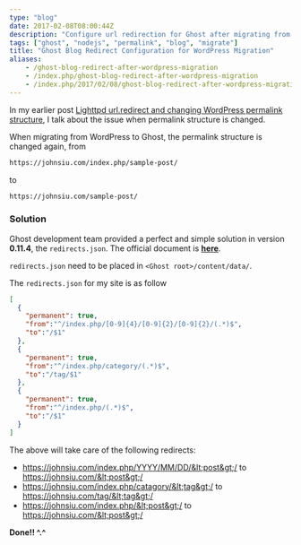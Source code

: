 ```yaml
---
type: "blog"
date: 2017-02-08T08:00:44Z
description: "Configure url redirection for Ghost after migrating from WordPress."
tags: ["ghost", "nodejs", "permalink", "blog", "migrate"]
title: "Ghost Blog Redirect Configuration for WordPress Migration"
aliases:
    - /ghost-blog-redirect-after-wordpress-migration
    - /index.php/ghost-blog-redirect-after-wordpress-migration
    - /index.php/2017/02/08/ghost-blog-redirect-after-wordpress-migration
---
```


In my earlier post [Lighttpd url.redirect and changing WordPress permalink structure](https://johnsiu.com/lighttpd-url-redirect-and-changing-wordpress-permalink-structure/), I talk about the issue when permalink structure is changed.
<!--more-->

When migrating from WordPress to Ghost, the permalink structure is changed again, from

```txt
https://johnsiu.com/index.php/sample-post/
```

to

```txt
https://johnsiu.com/sample-post/
```

### Solution

Ghost development team provided a perfect and simple solution in version __0.11.4__, the `redirects.json`. The official document is __[here](http://support.ghost.org/redirects/)__.

`redirects.json` need to be placed in `<Ghost root>/content/data/`.

The `redirects.json` for my site is as follow

```json
[
  {
    "permanent": true,
    "from":"^/index.php/[0-9]{4}/[0-9]{2}/[0-9]{2}/(.*)$",
    "to":"/$1"
  },
  {
    "permanent": true,
    "from":"^/index.php/category/(.*)$",
    "to":"/tag/$1"
  },
  {
    "permanent": true,
    "from":"^/index.php/(.*)$",
    "to":"/$1"
  }
]
```

The above will take care of the following redirects:

* https://johnsiu.com/index.php/YYYY/MM/DD/&lt;post&gt;/ to https://johnsiu.com/&lt;post&gt;/
* https://johnsiu.com/index.php/catagory/&lt;tag&gt;/ to https://johnsiu.com/tag/&lt;tag&gt;/
* https://johnsiu.com/index.php/&lt;post&gt;/ to https://johnsiu.com/&lt;post&gt;/

**Done!! ^.^**

